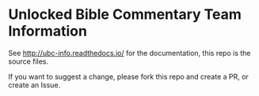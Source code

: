 # Unlocked Bible Commentary Team Information

See http://ubc-info.readthedocs.io/ for the documentation, this repo is the source files.


If you want to suggest a change, please fork this repo and create a PR, or create an Issue.

